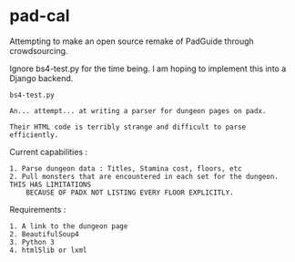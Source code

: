 # pad-cal
Attempting to make an open source remake of PadGuide through crowdsourcing. 

Ignore bs4-test.py for the time being. I am hoping to implement this into a Django backend.

    bs4-test.py

    An... attempt... at writing a parser for dungeon pages on padx.

    Their HTML code is terribly strange and difficult to parse efficiently.


 Current capabilities :

    1. Parse dungeon data : Titles, Stamina cost, floors, etc
    2. Pull monsters that are encountered in each set for the dungeon. THIS HAS LIMITATIONS
        BECAUSE OF PADX NOT LISTING EVERY FLOOR EXPLICITLY.

Requirements :

    1. A link to the dungeon page
    2. BeautifulSoup4
    3. Python 3
    4. html5lib or lxml